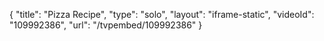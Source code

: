 {
    "title": "Pizza Recipe",
    "type": "solo",
    "layout": "iframe-static",
    "videoId": "109992386",
    "url": "\/tvpembed\/109992386"
}